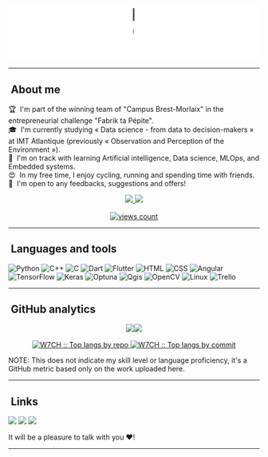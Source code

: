 ![Hey there, I'm Wassim.](https://github.com/W7CH/W7CH/raw/main/header.gif)

---

## &nbsp;About me

🏆 &nbsp;I'm part of the winning team of "Campus Brest-Morlaix" in the entrepreneurial challenge "Fabrik ta Pépite".\
🎓 &nbsp;I'm currently studying « Data science - from data to decision-makers » at IMT Atlantique (previously « Observation and Perception of the Environment »).\
🌱 &nbsp;I'm on track with learning Artificial intelligence, Data science, MLOps, and Embedded systems.\
😍 &nbsp;In my free time, I enjoy cycling, running and spending time with friends.\
📄  &nbsp;I'm open to any feedbacks, suggestions and offers!

<p align="center">
  <a href="https://github.com/W7CH">
    <img src="http://github-profile-summary-cards.vercel.app/api/cards/profile-details?username=W7CH&theme=transparent&include_all_commits=true&count_private=true" />
  </a>
  <a href="https://github.com/W7CH">
    <img src="https://github-readme-streak-stats.herokuapp.com/?user=W7CH&hide_border=true&card_width=338&theme=transparent&include_all_commits=true&count_private=true" />
  </a>
</p>

<p align="center">
  <a href="github.com/W7CH" target="blank"><img align="center" 
     src="https://komarev.com/ghpvc/?username=W7CH&style=for-the-badge&label=PROFILE+VIEWS" height="25"
     alt="views count" />
  </a>
</p>

---

## &nbsp;Languages and tools

![Python](https://img.shields.io/badge/-Python-000?&logo=python)
![C++](https://img.shields.io/badge/-C++-000?&logo=c%2b%2b)
![C](https://img.shields.io/badge/-C-000?&logo=c)
![Dart](https://img.shields.io/badge/-Dart-000?&logo=dart)
![Flutter](https://img.shields.io/badge/-Flutter-000?&logo=Flutter)
![HTML](https://img.shields.io/badge/-HTML-000?&logo=html)
![CSS](https://img.shields.io/badge/-CSS-000?&logo=css)
![Angular](https://img.shields.io/badge/-Angular-000?&logo=angular)
![TensorFlow](https://img.shields.io/badge/-Tensorflow-000?&logo=tensorflow)
![Keras](https://img.shields.io/badge/-Keras-000?&logo=keras)
![Optuna](https://img.shields.io/badge/-Optuna-000?&logo=optuna)
![Qgis](https://img.shields.io/badge/-Qgis-000?&logo=qgis)
![OpenCV](https://img.shields.io/badge/-OpenCV-000?&logo=opencv)
![Linux](https://img.shields.io/badge/-Linux-000?&logo=Linux&logoColor=FCC624)
![Trello](https://img.shields.io/badge/-Trello-000?&logo=trello)

---

## &nbsp;GitHub analytics

<p align="center">
<a href="https://github.com/W7CH/"><img height="137px" src="https://github-readme-stats.vercel.app/api?username=W7CH&hide_title=true&hide_border=true&show_icons=true&include_all_commits=true&count_private=true&line_height=21&text_color=000&icon_color=000&bg_color=0,ea6161,ffc64d,fffc4d,52fa5a&theme=graywhite" /><!-- wi*quL3fcV --><img height="137px" src="https://github-readme-stats.vercel.app/api/top-langs/?username=W7CH&hide=html&hide_title=true&hide_border=true&layout=compact&langs_count=7&exclude_repo=comp426,Redventures-Movie-Quotes&text_color=000&icon_color=fff&bg_color=0,52fa5a,4dfcff,c64dff&theme=graywhite&include_all_commits=true&count_private=true" /></a>
</p>

<p align="center">
   <a href="https://github.com/W7CH/">
      <img width="30%" src="https://github-profile-summary-cards.vercel.app/api/cards/repos-per-language?username=W7CH&theme=graywhite&layout=compact&hide_border=true&include_all_commits=true&count_private=true" alt="W7CH :: Top langs by repo"/>
      <img width="30%" src="https://github-profile-summary-cards.vercel.app/api/cards/most-commit-language?username=W7CH&theme=graywhite&layout=compact&hide_border=true&include_all_commits=true&count_private=true" alt="W7CH :: Top langs by commit" />
    </a>
</p>

NOTE: This does not indicate my skill level or language proficiency, it's a GitHub metric based only on the work uploaded here. 

---

## &nbsp;Links

<a href="mailto:wchakroun14@gmail.com"><img src="https://img.shields.io/badge/-wchakroun14@gmail.com-000?&logo=Gmail"/></a>
<a href="https://www.linkedin.com/in/wassim-chakroun/"><img src="https://img.shields.io/badge/-Wassim%20Chakroun-000?&logo=Linkedin"/></a>
<a href="https://www.facebook.com/wess.chakroun"><img src="https://img.shields.io/badge/-Wassim%20Chakroun-000?&logo=Facebook"/></a>

It will be a pleasure to talk with you ❤!

---
